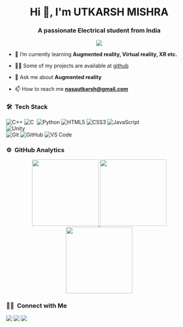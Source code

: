 <h1 align="center">Hi 👋, I'm UTKARSH MISHRA</h1>
<h3 align="center">A passionate Electrical student from India</h3>
	
<p align="center">
  <img src="https://visitor-badge.glitch.me/badge?page_id=UtkarshMishra12.visitor-badge.issue.1">
</p>

- 🌱 I’m currently learning **Augmented reality, Virtual reality, XR etc.**

- 👨‍💻 Some of my projects are available at [github](https://github.com/UtkarshMishra12?tab=repositories)

- 💬 Ask me about **Augmented reality**

- 📫 How to reach me **nasautkarsh@gmail.com**


	
### 🛠 &nbsp;Tech Stack

![C++](https://img.shields.io/badge/C%2B%2B-00599C?style=for-the-badge&logo=c%2B%2B&logoColor=white)
![C](https://img.shields.io/badge/-C-333333?style=flat&logo=C&logoColor=A8B9CC)&nbsp;
![Python](http://img.shields.io/badge/-Python-3776AB?style=for-the-badge&logo=python&logoColor=ffffff)
![HTML5](https://img.shields.io/badge/-HTML5-%23E44D27?style=for-the-badge&logo=html5&logoColor=ffffff)
![CSS3](https://img.shields.io/badge/-CSS3-%231572B6?style=for-the-badge&logo=css3)
![JavaScript](https://img.shields.io/badge/-JavaScript-%23F7DF1C?style=for-the-badge&logo=javascript&logoColor=000000&labelColor=%23F7DF1C&color=%23FFCE5A)
<br>
![Unity](https://img.shields.io/badge/-Unity-333333?style=flat&logo=unity)\
![Git](https://img.shields.io/badge/-Git-%23F05032?style=for-the-badge&logo=git&logoColor=%23ffffff)
![GitHub](https://img.shields.io/badge/-GitHub-181717?style=for-the-badge&logo=github)
![VS Code](http://img.shields.io/badge/-VS%20Code-007ACC?style=for-the-badge&logo=visual-studio-code&logoColor=ffffff)
<br/>

### ⚙️ &nbsp;GitHub Analytics

<p align="center">
<a href="https://github.com/UtkarshMishra12">
  <img height="180em" src="https://github-readme-stats-eight-theta.vercel.app/api?username=UtkarshMishra12&show_icons=true&theme=algolia&include_all_commits=true&count_private=true"/>
  <img height="180em" src="https://github-readme-stats-eight-theta.vercel.app/api/top-langs/?username=UtkarshMishra12&layout=compact&langs_count=8&theme=algolia"/>
  <img height="180em" src="https://github-readme-streak-stats.herokuapp.com/?user=UtkarshMishra12&theme=tokyonight"/>	
</a>
</p>

### 🤝🏻 &nbsp;Connect with Me

<p>
<a href="https://www.linkedin.com/in/utkarsh-mishra-en12/"><img src="https://img.shields.io/badge/-UtkarshMishra12-0077B5?style=flat&logo=Linkedin&logoColor=white"/></a>
<a href="mailto:nasautkarsh@gmail.com"><img src="https://img.shields.io/badge/-nasautkarsh@gmail.com-D14836?style=flat&logo=Gmail&logoColor=white"></a>
<a href="https://twitter.com/utkARsh2000_"><img src="https://img.shields.io/badge/-@utkARsh2000_-1877F2?style=flat&logo=Twitter&logoColor=white"/></a>
</p>
<!-- <p align="center"><img align="center" src="https://github-readme-streak-stats.herokuapp.com/?user=UtkarshMishra12&" alt="UtkarshMishra12" /></p> -->
